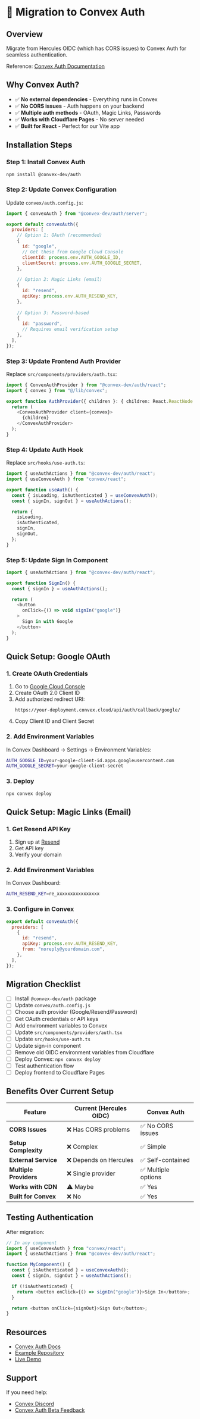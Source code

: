 # 🔐 Migration to Convex Auth

## Overview

Migrate from Hercules OIDC (which has CORS issues) to Convex Auth for seamless authentication.

Reference: [Convex Auth Documentation](https://docs.convex.dev/auth/convex-auth)

## Why Convex Auth?

- ✅ **No external dependencies** - Everything runs in Convex
- ✅ **No CORS issues** - Auth happens on your backend
- ✅ **Multiple auth methods** - OAuth, Magic Links, Passwords
- ✅ **Works with Cloudflare Pages** - No server needed
- ✅ **Built for React** - Perfect for our Vite app

## Installation Steps

### Step 1: Install Convex Auth

```bash
npm install @convex-dev/auth
```

### Step 2: Update Convex Configuration

Update `convex/auth.config.js`:

```javascript
import { convexAuth } from "@convex-dev/auth/server";

export default convexAuth({
  providers: [
    // Option 1: OAuth (recommended)
    {
      id: "google",
      // Get these from Google Cloud Console
      clientId: process.env.AUTH_GOOGLE_ID,
      clientSecret: process.env.AUTH_GOOGLE_SECRET,
    },
    
    // Option 2: Magic Links (email)
    {
      id: "resend",
      apiKey: process.env.AUTH_RESEND_KEY,
    },
    
    // Option 3: Password-based
    {
      id: "password",
      // Requires email verification setup
    },
  ],
});
```

### Step 3: Update Frontend Auth Provider

Replace `src/components/providers/auth.tsx`:

```typescript
import { ConvexAuthProvider } from "@convex-dev/auth/react";
import { convex } from "@/lib/convex";

export function AuthProvider({ children }: { children: React.ReactNode }) {
  return (
    <ConvexAuthProvider client={convex}>
      {children}
    </ConvexAuthProvider>
  );
}
```

### Step 4: Update Auth Hook

Replace `src/hooks/use-auth.ts`:

```typescript
import { useAuthActions } from "@convex-dev/auth/react";
import { useConvexAuth } from "convex/react";

export function useAuth() {
  const { isLoading, isAuthenticated } = useConvexAuth();
  const { signIn, signOut } = useAuthActions();

  return {
    isLoading,
    isAuthenticated,
    signIn,
    signOut,
  };
}
```

### Step 5: Update Sign In Component

```typescript
import { useAuthActions } from "@convex-dev/auth/react";

export function SignIn() {
  const { signIn } = useAuthActions();

  return (
    <button
      onClick={() => void signIn("google")}
    >
      Sign in with Google
    </button>
  );
}
```

## Quick Setup: Google OAuth

### 1. Create OAuth Credentials

1. Go to [Google Cloud Console](https://console.cloud.google.com/apis/credentials)
2. Create OAuth 2.0 Client ID
3. Add authorized redirect URI:
   ```
   https://your-deployment.convex.cloud/api/auth/callback/google/
   ```
4. Copy Client ID and Client Secret

### 2. Add Environment Variables

In Convex Dashboard → Settings → Environment Variables:

```bash
AUTH_GOOGLE_ID=your-google-client-id.apps.googleusercontent.com
AUTH_GOOGLE_SECRET=your-google-client-secret
```

### 3. Deploy

```bash
npx convex deploy
```

## Quick Setup: Magic Links (Email)

### 1. Get Resend API Key

1. Sign up at [Resend](https://resend.com/)
2. Get API key
3. Verify your domain

### 2. Add Environment Variables

In Convex Dashboard:

```bash
AUTH_RESEND_KEY=re_xxxxxxxxxxxxxxxx
```

### 3. Configure in Convex

```javascript
export default convexAuth({
  providers: [
    {
      id: "resend",
      apiKey: process.env.AUTH_RESEND_KEY,
      from: "noreply@yourdomain.com",
    },
  ],
});
```

## Migration Checklist

- [ ] Install `@convex-dev/auth` package
- [ ] Update `convex/auth.config.js`
- [ ] Choose auth provider (Google/Resend/Password)
- [ ] Get OAuth credentials or API keys
- [ ] Add environment variables to Convex
- [ ] Update `src/components/providers/auth.tsx`
- [ ] Update `src/hooks/use-auth.ts`
- [ ] Update sign-in component
- [ ] Remove old OIDC environment variables from Cloudflare
- [ ] Deploy Convex: `npx convex deploy`
- [ ] Test authentication flow
- [ ] Deploy frontend to Cloudflare Pages

## Benefits Over Current Setup

| Feature | Current (Hercules OIDC) | Convex Auth |
|---------|------------------------|-------------|
| **CORS Issues** | ❌ Has CORS problems | ✅ No CORS issues |
| **Setup Complexity** | ❌ Complex | ✅ Simple |
| **External Service** | ❌ Depends on Hercules | ✅ Self-contained |
| **Multiple Providers** | ❌ Single provider | ✅ Multiple options |
| **Works with CDN** | ⚠️ Maybe | ✅ Yes |
| **Built for Convex** | ❌ No | ✅ Yes |

## Testing Authentication

After migration:

```typescript
// In any component
import { useConvexAuth } from "convex/react";
import { useAuthActions } from "@convex-dev/auth/react";

function MyComponent() {
  const { isAuthenticated } = useConvexAuth();
  const { signIn, signOut } = useAuthActions();

  if (!isAuthenticated) {
    return <button onClick={() => signIn("google")}>Sign In</button>;
  }

  return <button onClick={signOut}>Sign Out</button>;
}
```

## Resources

- [Convex Auth Docs](https://docs.convex.dev/auth/convex-auth)
- [Example Repository](https://github.com/get-convex/convex-auth)
- [Live Demo](https://labs.convex.dev/auth-demo)

## Support

If you need help:
- [Convex Discord](https://discord.gg/convex)
- [Convex Auth Beta Feedback](https://discord.gg/convex)

